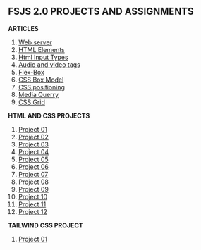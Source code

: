 **FSJS 2.0 PROJECTS AND ASSIGNMENTS**
-
**ARTICLES**
1. [Web server](https://kiranwriteups.hashnode.dev/web-server)
2. [HTML Elements](https://kiranwriteups.hashnode.dev/html-elements)
3. [Html Input Types](https://kiranwriteups.hashnode.dev/html-input-types)
4. [Audio and video tags](https://kiranwriteups.hashnode.dev/audio-and-video-tags)
5. [Flex-Box](https://kiranwriteups.hashnode.dev/flex-box)
6. [CSS Box Model](https://kiranwriteups.hashnode.dev/css-box-model)
7. [CSS positioning](https://kiranwriteups.hashnode.dev/css-positioning)
8. [Media Querry](https://kiranwriteups.hashnode.dev/media-querry)
9. [CSS Grid](https://kiranwriteups.hashnode.dev/css-grid)

**HTML AND CSS PROJECTS**

  1. [Project 01](./HTML%20And%20CSS%20Projects/Project%201/)
  2. [Project 02](./HTML%20And%20CSS%20Projects/Project%202/)
  3. [Project 03](./HTML%20And%20CSS%20Projects/Project%203/)
  4. [Project 04](./HTML%20And%20CSS%20Projects/Project%204/)
  5. [Project 05](./HTML%20And%20CSS%20Projects/Project%205/)
  6. [Project 06](./HTML%20And%20CSS%20Projects/Project%206/)
  7. [Project 07](./HTML%20And%20CSS%20Projects/project%207/)
  8. [Project 08](./HTML%20And%20CSS%20Projects/project%208/)
  9. [Project 09](./HTML%20And%20CSS%20Projects/project%209/)
  10. [Project 10](./HTML%20And%20CSS%20Projects/project%2010/)
  11. [Project 11](./HTML%20And%20CSS%20Projects/project%2011/)
  12. [Project 12](./HTML%20And%20CSS%20Projects/project%2012/)



  **TAILWIND CSS PROJECT**

  1. [Project 01](./Tailwind%20css%20project/)


